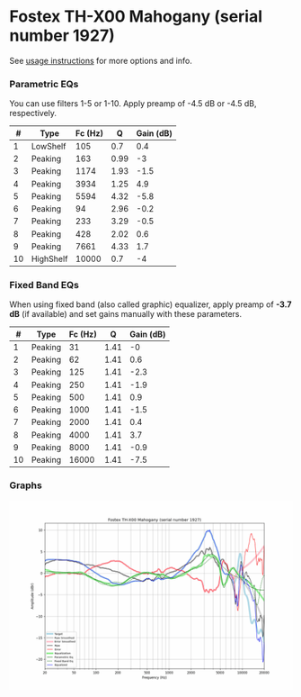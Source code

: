 # Fostex TH-X00 Mahogany (serial number 1927)
See [usage instructions](https://github.com/jaakkopasanen/AutoEq#usage) for more options and info.

### Parametric EQs
You can use filters 1-5 or 1-10. Apply preamp of -4.5 dB or -4.5 dB, respectively.

|   # | Type      |   Fc (Hz) |    Q |   Gain (dB) |
|-----|-----------|-----------|------|-------------|
|   1 | LowShelf  |       105 | 0.7  |         0.4 |
|   2 | Peaking   |       163 | 0.99 |        -3   |
|   3 | Peaking   |      1174 | 1.93 |        -1.5 |
|   4 | Peaking   |      3934 | 1.25 |         4.9 |
|   5 | Peaking   |      5594 | 4.32 |        -5.8 |
|   6 | Peaking   |        94 | 2.96 |        -0.2 |
|   7 | Peaking   |       233 | 3.29 |        -0.5 |
|   8 | Peaking   |       428 | 2.02 |         0.6 |
|   9 | Peaking   |      7661 | 4.33 |         1.7 |
|  10 | HighShelf |     10000 | 0.7  |        -4   |

### Fixed Band EQs
When using fixed band (also called graphic) equalizer, apply preamp of **-3.7 dB** (if available) and set gains manually with these parameters.

|   # | Type    |   Fc (Hz) |    Q |   Gain (dB) |
|-----|---------|-----------|------|-------------|
|   1 | Peaking |        31 | 1.41 |        -0   |
|   2 | Peaking |        62 | 1.41 |         0.6 |
|   3 | Peaking |       125 | 1.41 |        -2.3 |
|   4 | Peaking |       250 | 1.41 |        -1.9 |
|   5 | Peaking |       500 | 1.41 |         0.9 |
|   6 | Peaking |      1000 | 1.41 |        -1.5 |
|   7 | Peaking |      2000 | 1.41 |         0.4 |
|   8 | Peaking |      4000 | 1.41 |         3.7 |
|   9 | Peaking |      8000 | 1.41 |        -0.9 |
|  10 | Peaking |     16000 | 1.41 |        -7.5 |

### Graphs
![](./Fostex%20TH-X00%20Mahogany%20(serial%20number%201927).png)
